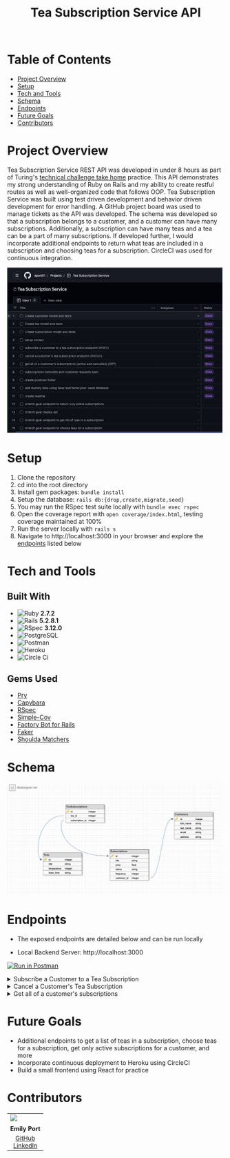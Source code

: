 <div align="center">
  <h1>Tea Subscription Service API</h1>
</div>

<br>

# Table of Contents

- [Project Overview](#project-overview)
- [Setup](#setup)
- [Tech and Tools](#tech-and-tools)
- [Schema](#schema)
- [Endpoints](#endpoints)
- [Future Goals](#future-goals)
- [Contributors](#contributors)

# Project Overview 

Tea Subscription Service REST API was developed in under 8 hours as part of Turing's [technical challenge take home](https://mod4.turing.edu/projects/take_home/take_home_be) practice. This API demonstrates my strong understanding of Ruby on Rails and my ability to create restful routes as well as well-organized code that follows OOP. Tea Subscription Service was built using test driven development and behavior driven development for error handling. A GitHub project board was used to manage tickets as the API was developed. The schema was developed so that a subscription belongs to a customer, and a customer can have many subscriptions. Additionally, a subscription can have many teas and a tea can be a part of many subscriptions. If developed further, I would incorporate additional endpoints to return what teas are included in a subscription and choosing teas for a subscription. CircleCI was used for continuous integration. 
<br>

<img src="images/project_board.png" alt="db schema" class="center" width="500" height=auto>


# Setup 

1. Clone the repository
2. cd into the root directory
3. Install gem packages: `bundle install`
4. Setup the database: `rails db:{drop,create,migrate,seed}`
5. You may run the RSpec test suite locally with `bundle exec rspec`
6. Open the coverage report with `open coverage/index.html`, testing coverage maintained at 100% 
7. Run the server locally with `rails s`
8. Navigate to http://localhost:3000 in your browser and explore the [endpoints](#endpoints) listed below



# Tech and Tools 

## Built With

- ![Ruby](https://img.shields.io/badge/Ruby-CC342D?style=for-the-badge&logo=ruby&logoColor=white) **2.7.2**
- ![Rails](https://img.shields.io/badge/Ruby_on_Rails-CC0000?style=for-the-badge&logo=ruby-on-rails&logoColor=white) **5.2.8.1**
- <img src="images/rspec_badge.png" alt="RSpec" height="30"> **3.12.0**
- ![PostgreSQL](https://img.shields.io/badge/PostgreSQL-316192?style=for-the-badge&logo=postgresql&logoColor=white)
- <img src="images/postman_badge.png" alt="Postman" height="30">
- ![Heroku](https://img.shields.io/badge/Heroku-430098?style=for-the-badge&logo=heroku&logoColor=white)
- <img src="images/CircleCi_logo.png" alt="Circle Ci" height="30">

## Gems Used

- [Pry](https://github.com/pry/pry-rails)
- [Capybara](https://github.com/teamcapybara/capybara)
- [RSpec](https://github.com/rspec/rspec-metagem)
- [Simple-Cov](https://github.com/simplecov-ruby/simplecov)
- [Factory Bot for Rails](https://github.com/thoughtbot/factory_bot_rails)
- [Faker](https://github.com/faker-ruby/faker)
- [Shoulda Matchers](https://github.com/thoughtbot/shoulda-matchers)


# Schema 

<img src="images/schema.png" alt="db schema" class="center" width="500" height=auto>


# Endpoints
- The exposed endpoints are detailed below and can be run locally

- Local Backend Server: http://localhost:3000

[![Run in Postman](https://run.pstmn.io/button.svg)](https://app.getpostman.com/run-collection/24609974-3d26f193-2594-4edd-b4bf-e2772db857c7?action=collection%2Ffork&collection-url=entityId%3D24609974-3d26f193-2594-4edd-b4bf-e2772db857c7%26entityType%3Dcollection%26workspaceId%3Da70ba617-8cde-4bdd-af65-e392a67fcdc0)

<details close>
<summary>Subscribe a Customer to a Tea Subscription</summary>
<br>

Request: <br>
```
POST /api/v1/customers/#{customer.id}/subscriptions 
```

Request Body: 
```json 
{
  "title": "Mint",
  "price": 40,
  "status": "Active",
  "frequency": 10
}

```

JSON Response Example:
```json 
{
    "data": {
        "id": "68",
        "type": "subscription",
        "attributes": {
            "customer_id": 1,
            "title": "Mint",
            "price": 40.0,
            "status": "Active",
            "frequency": 10
        }
    }
}


```
</details>

<details close>
<summary>Cancel a Customer's Tea Subscription</summary>
<br>

Request: <br>
```
PATCH /api/v1/customers/#{customer.id}/subscriptions/#{subscrption.id} 
```

Request Body: 
```json 
{
  "status": "Cancelled"
}
```

JSON Response Example:
```json 
{
  "message": "Subscription status is now: Cancelled"
}


```
</details>

<details close>
<summary>Get all of a customer's subscriptions</summary>
<br>

Request: <br>
```
GET /api/v1/customers/#{customer.id}/subscriptions
```


JSON Response Example:
```json 
{
    "data": [
        {
            "id": "66",
            "type": "subscription",
            "attributes": {
                "customer_id": 1,
                "title": "Earl Grey",
                "price": 30.0,
                "status": "Cancelled",
                "frequency": 10
            }
        },
        {
            "id": "68",
            "type": "subscription",
            "attributes": {
                "customer_id": 1,
                "title": "Mint",
                "price": 40.0,
                "status": "Cancelled",
                "frequency": 10
            }
        },
        {
            "id": "60",
            "type": "subscription",
            "attributes": {
                "customer_id": 1,
                "title": "Earl Grey",
                "price": 30.0,
                "status": "Active",
                "frequency": 10
            }
        },
        {...},
        {...}
```
</details>

# Future Goals 
- Additional endpoints to get a list of teas in a subscription, choose teas for a subscription, get only active subscriptions for a customer, and more 
- Incorporate continuous deployment to Heroku using CircleCI 
- Build a small frontend using React for practice 

# Contributors 

<table>
  <tr>
    <td><img src="https://avatars.githubusercontent.com/u/57226658?v=4" width=auto height=110px></td>
  </tr>

  <tr>
    <td><div align="center"><strong>Emily Port</strong></div></td>

  </tr>

  <tr>
    <td>
      <div align="center">
        <a href="https://github.com/eport01">GitHub</a><br>
        <a href="https://www.linkedin.com/in/emily-port-3ab6389b/">LinkedIn</a>
      <div>
    </td>
  </tr>
</table>